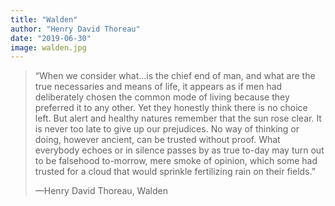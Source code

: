 ```yaml
---
title: "Walden"
author: "Henry David Thoreau"
date: "2019-06-30"
image: walden.jpg
---
```


> “When we consider what…is the chief end of man, and what are the true necessaries and means of life, it appears as if men had deliberately chosen the common mode of living because they preferred it to any other. Yet they honestly think there is no choice left. But alert and healthy natures remember that the sun rose clear. It is never too late to give up our prejudices. No way of thinking or doing, however ancient, can be trusted without proof. What everybody echoes or in silence passes by as true to-day may turn out to be falsehood to-morrow, mere smoke of opinion, which some had trusted for a cloud that would sprinkle fertilizing rain on their fields.”
>
> —Henry David Thoreau, Walden
